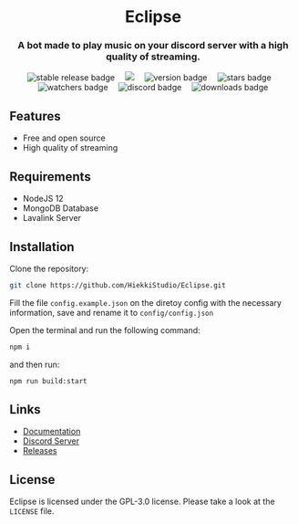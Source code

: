 <div align="center">
    <h1>Eclipse</h1>
    <h3>A bot made to play music on your discord server with a high quality of streaming.</h3>
    <img src="https://img.shields.io/github/v/release/HiekkiStudio/Eclipse?sort=semver&color=green&label=stable&style=for-the-badge" alt="stable release badge">&emsp;
    <img src="https://img.shields.io/github/v/release/HiekkiStudio/Eclipse?include_prereleases&sort=semver&label=latest&style=for-the-badge" lt="latest release badge)">&emsp;
        <img src="https://img.shields.io/github/package-json/v/HiekkiStudio/Eclipse?style=for-the-badge" alt="version badge">&emsp;
    <img src="https://img.shields.io/github/stars/HiekkiStudio/Eclipse?style=for-the-badge" alt="stars badge">&emsp;
    <img src="https://img.shields.io/github/watchers/HiekkiStudio/Eclipse?style=for-the-badge" alt="watchers badge">&emsp;
    <img src="https://img.shields.io/discord/817092328861728789?label=Discord&logo=Discord&logoColor=white&style=for-the-badge" alt="discord badge">&emsp;
    <img src="https://img.shields.io/github/downloads/HiekkiStudio/Eclipse/total?style=for-the-badge" alt="downloads badge">
    <br>
</div>

## Features
- Free and open source
- High quality of streaming

## Requirements
- NodeJS 12
- MongoDB Database
- Lavalink Server

## Installation
Clone the repository:

```bash
git clone https://github.com/HiekkiStudio/Eclipse.git
```

Fill the file `config.example.json` on the diretoy config with the necessary information, save and rename it to `config/config.json`

Open the terminal and run the following command:
 ```bash
npm i
```
and then run:
```bash
npm run build:start
```

## Links
- [Documentation](https://docs.hiekki.gq)
- [Discord Server](https://discord.gg/zTpXyK7CDH)
- [Releases](https://github.com/HiekkiStudio/Eclipse/releases)

## License
Eclipse is licensed under the GPL-3.0 license. Please take a look at the `LICENSE` file.

